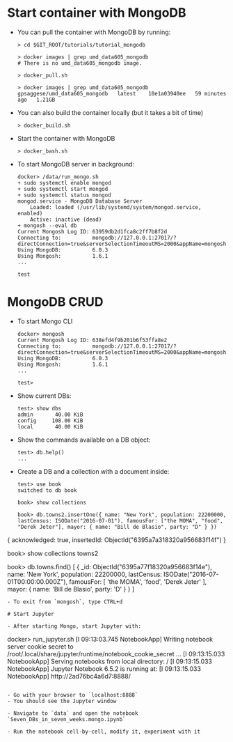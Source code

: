 # Start container with MongoDB

- You can pull the container with MongoDB by running:
  ```
  > cd $GIT_ROOT/tutorials/tutorial_mongodb

  > docker images | grep umd_data605_mongodb
  # There is no umd_data605_mongodb image.

  > docker_pull.sh

  > docker images | grep umd_data605_mongodb
  gpsaggese/umd_data605_mongodb   latest    10e1a03940ee   59 minutes ago   1.21GB
  ```

- You can also build the container locally (but it takes a bit of time)
  ```
  > docker_build.sh
  ```

- Start the container with MongoDB
  ```
  > docker_bash.sh
  ```

- To start MongoDB server in background:
  ```
  docker> /data/run_mongo.sh
  + sudo systemctl enable mongod
  + sudo systemctl start mongod
  + sudo systemctl status mongod
  mongod.service - MongoDB Database Server
      Loaded: loaded (/usr/lib/systemd/system/mongod.service, enabled)
      Active: inactive (dead)
  + mongosh --eval db
  Current Mongosh Log ID: 63959db2d1fca8c2ff7b8f2d
  Connecting to:          mongodb://127.0.0.1:27017/?directConnection=true&serverSelectionTimeoutMS=2000&appName=mongosh+1.6.1
  Using MongoDB:          6.0.3
  Using Mongosh:          1.6.1
  ...

  test
  ```

# MongoDB CRUD
- To start Mongo CLI
  ```
  docker> mongosh
  Current Mongosh Log ID: 638efd4f9b201b6f53ffa8e2
  Connecting to:          mongodb://127.0.0.1:27017/?directConnection=true&serverSelectionTimeoutMS=2000&appName=mongosh+1.6.1
  Using MongoDB:          6.0.3
  Using Mongosh:          1.6.1
  ...

  test>
  ```

- Show current DBs:
  ```
  test> show dbs
  admin       40.00 KiB
  config     108.00 KiB
  local       40.00 KiB
  ```

- Show the commands available on a DB object:
  ```
  test> db.help()
  ...
  ```

- Create a DB and a collection with a document inside:
  ```
  test> use book
  switched to db book

  book> show collections

  book> db.towns2.insertOne({ name: "New York", population: 22200000, lastCensus: ISODate("2016-07-01"), famousFor: ["the MOMA", "food", "Derek Jeter"], mayor: { name: "Bill de Blasio", party: "D" } })
{
  acknowledged: true,
  insertedId: ObjectId("6395a7a318320a956683f14f")
}

  book> show collections
  towns2

  book> db.towns.find()
  [
  {
    _id: ObjectId("6395a77f18320a956683f14e"),
    name: 'New York',
    population: 22200000,
    lastCensus: ISODate("2016-07-01T00:00:00.000Z"),
    famousFor: [ 'the MOMA', 'food', 'Derek Jeter' ],
    mayor: { name: 'Bill de Blasio', party: 'D' }
  }
  ]
  ```
- To exit from `mongosh`, type CTRL+d

# Start Jupyter

- After starting Mongo, start Jupyter with:
  ```
  docker> run_jupyter.sh
  [I 09:13:03.745 NotebookApp] Writing notebook server cookie secret to /root/.local/share/jupyter/runtime/notebook_cookie_secret
  ...
  [I 09:13:15.033 NotebookApp] Serving notebooks from local directory: /
  [I 09:13:15.033 NotebookApp] Jupyter Notebook 6.5.2 is running at:
  [I 09:13:15.033 NotebookApp] http://2ad76bc4a6d7:8888/
  ```

- Go with your browser to `localhost:8888`
- You should see the Jupyter window

- Navigate to `data` and open the notebook `Seven_DBs_in_seven_weeks.mongo.ipynb`

- Run the notebook cell-by-cell, modify it, experiment with it
